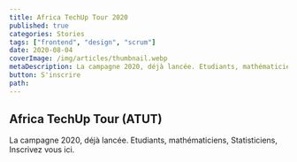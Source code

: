 ```yaml
---
title: Africa TechUp Tour 2020
published: true
categories: Stories
tags: ["frontend", "design", "scrum"]
date: 2020-08-04
coverImage: /img/articles/thumbnail.webp
metaDescription: La campagne 2020, déjà lancée. Etudiants, mathématiciens, Statisticiens, Inscrivez vous <a href="#"> ici </a>.
button: S'inscrire  
path:
---
```


## Africa TechUp Tour (ATUT)

La campagne 2020, déjà lancée. Etudiants, mathématiciens, Statisticiens, Inscrivez vous ici.
